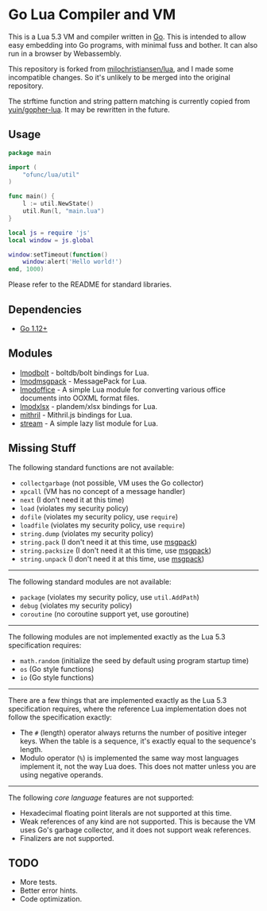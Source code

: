 # Go Lua Compiler and VM

This is a Lua 5.3 VM and compiler written in [Go](http://golang.org/). This is intended to allow easy embedding into Go programs, with minimal fuss and bother. It can also run in a browser by Webassembly.

This repository is forked from [milochristiansen/lua](https://github.com/milochristiansen/lua), and I made some incompatible changes. So it's unlikely to be merged into the original repository.

The strftime function and string pattern matching is currently copied from [yuin/gopher-lua](https://github.com/yuin/gopher-lua). It may be rewritten in the future.

## Usage

```go
package main

import (
	"ofunc/lua/util"
)

func main() {
	l := util.NewState()
	util.Run(l, "main.lua")
}
```

```lua
local js = require 'js'
local window = js.global

window:setTimeout(function()
	window:alert('Hello world!')
end, 1000)
```

Please refer to the README for standard libraries.

## Dependencies

* [Go 1.12+](http://golang.org/)

## Modules

* [lmodbolt](https://github.com/ofunc/lmodbolt) - boltdb/bolt bindings for Lua.
* [lmodmsgpack](https://github.com/ofunc/lmodmsgpack) - MessagePack for Lua.
* [lmodoffice](https://github.com/ofunc/lmodoffice) - A simple Lua module for converting various office documents into OOXML format files.
* [lmodxlsx](https://github.com/ofunc/lmodxlsx) - plandem/xlsx bindings for Lua.
* [mithril](https://github.com/ofunc/mithril) - Mithril.js bindings for Lua.
* [stream](https://github.com/ofunc/stream) - A simple lazy list module for Lua.

## Missing Stuff

The following standard functions are not available:

* `collectgarbage` (not possible, VM uses the Go collector)
* `xpcall` (VM has no concept of a message handler)
* `next` (I don't need it at this time)
* `load` (violates my security policy)
* `dofile` (violates my security policy, use `require`)
* `loadfile` (violates my security policy, use `require`)
* `string.dump` (violates my security policy)
* `string.pack` (I don't need it at this time, use [msgpack](https://github.com/ofunc/lmodmsgpack))
* `string.packsize` (I don't need it at this time, use [msgpack](https://github.com/ofunc/lmodmsgpack))
* `string.unpack` (I don't need it at this time, use [msgpack](https://github.com/ofunc/lmodmsgpack))

* * *

The following standard modules are not available:

* `package` (violates my security policy, use `util.AddPath`)
* `debug` (violates my security policy)
* `coroutine` (no coroutine support yet, use goroutine)

* * *

The following modules are not implemented exactly as the Lua 5.3 specification requires:

* `math.random` (initialize the seed by default using program startup time)
* `os` (Go style functions)
* `io` (Go style functions)

* * *

There are a few things that are implemented exactly as the Lua 5.3 specification requires, where the reference
Lua implementation does not follow the specification exactly:

* The `#` (length) operator always returns the number of positive integer keys. When the table is a sequence, it's exactly equal to the sequence's length.
* Modulo operator (`%`) is implemented the same way most languages implement it, not the way Lua does. This does not matter unless you are using negative operands.

* * *

The following *core language* features are not supported:

* Hexadecimal floating point literals are not supported at this time.
* Weak references of any kind are not supported. This is because the VM uses Go's garbage collector, and it does not support weak references.
* Finalizers are not supported.

## TODO

* More tests.
* Better error hints.
* Code optimization.
